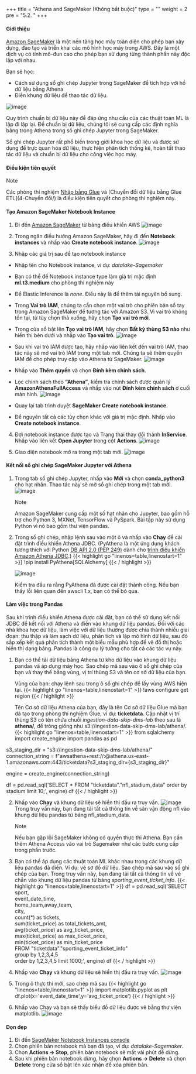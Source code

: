 +++
title = "Athena and SageMaker (Không bắt buộc)"
type = ""
weight = 2
pre = "5.2. "
+++

#### Giới thiệu
[Amazon SageMaker](https://aws.amazon.com/sagemaker/) là một nền tảng học máy toàn diện cho phép bạn xây dựng, đào tạo và triển khai các mô hình học máy trong AWS. Đây là một dịch vụ có tính mô-đun cao cho phép bạn sử dụng từng thành phần này độc lập với nhau.

Bạn sẽ học:
- Cách sử dụng sổ ghi chép Jupyter trong SageMaker để tích hợp với hồ dữ liệu bằng Athena
- Điền khung dữ liệu để thao tác dữ liệu.

![image](/image/1.Introduction/001-AthenaSageMakerArchitecture.png)

Quy trình chuẩn bị dữ liệu này để đáp ứng nhu cầu của các thuật toán ML là lặp đi lặp lại. Để chuẩn bị dữ liệu, chúng tôi sẽ cung cấp các định nghĩa bảng trong Athena trong sổ ghi chép Jupyter trong SageMaker.

Sổ ghi chép Jupyter rất phổ biến trong giới khoa học dữ liệu và được sử dụng để trực quan hóa dữ liệu, thực hiện phân tích thống kê, hoàn tất thao tác dữ liệu và chuẩn bị dữ liệu cho công việc học máy.

#### Điều kiện tiên quyết
> [!NOTE]
> Các phòng thí nghiệm [Nhập bằng Glue](3-Nhập/) và [Chuyển đổi dữ liệu bằng Glue ETL](4-Chuyển đổi/) là điều kiện tiên quyết cho phòng thí nghiệm này.

#### Tạo Amazon SageMaker Notebook Instance
1. Đi đến [Amazon SageMaker](https://aws.amazon.com/sagemaker/) từ bảng điều khiển AWS
![image](/image/5.AthenaAndQuicksight/039-SageMakerService.png)

2. Trong ngăn điều hướng Amazon SageMaker, hãy đi đến **Notebook instances** và nhấp vào **Create notebook instance**.
![image](/image/5.AthenaAndQuicksight/040-CreateNotebooksInstances.png)

3. Nhập các giá trị sau để tạo notebook instance
- Nhập tên cho Notebook instance, ví dụ: *datalake-Sagemaker*
- Bạn có thể để Notebook instance type làm giá trị mặc định **ml.t3.medium** cho phòng thí nghiệm này
- Để Elastic Inference là *none*. Điều này là để thêm tài nguyên bổ sung.
- Trong **Vai trò IAM**, chúng ta cần chọn một vai trò cho phiên bản sổ tay trong Amazon SageMaker để tương tác với Amazon S3. Vì vai trò không tồn tại, từ tùy chọn thả xuống, hãy chọn **Tạo vai trò mới**.
- Trong cửa sổ bật lên **Tạo vai trò IAM**, hãy chọn **Bất kỳ thùng S3 nào** như hiển thị bên dưới và nhấp vào **Tạo vai trò**.
![image](/image/5.AthenaAndQuicksight/041-CreateNewRole.png)

- Sau khi vai trò IAM được tạo, hãy nhấp vào liên kết đến vai trò IAM, thao tác này sẽ mở vai trò IAM trong một tab mới. Chúng ta sẽ thêm quyền IAM để cho phép truy cập vào Athena từ SageMaker.
![image](/image/5.AthenaAndQuicksight/042-CreateNotebooksInstances.png)

- Nhấp vào **Thêm quyền** và chọn **Đính kèm chính sách**.
- Lọc chính sách theo **“Athena”**, kiểm tra chính sách được quản lý **AmazonAthenaFullAccess** và nhấp vào nút **Đính kèm chính sách** ở cuối màn hình.
![image](/image/5.AthenaAndQuicksight/043-AttachPolicy.png)

- Quay lại tab trình duyệt **SageMaker Create notebook instance**.
- Để nguyên tất cả các tùy chọn khác với giá trị mặc định. Nhấp vào **Create notebook instance**.

4. Đợi notebook instance được tạo và Trạng thái thay đổi thành **InService**. Nhấp vào liên kết **Open Jupyter** trong cột **Actions**.
![image](/image/5.AthenaAndQuicksight/044-SuccessCreateNotebookInstances.png)

5. Giao diện notebook mở ra trong một tab mới.
![image](/image/5.AthenaAndQuicksight/045-JupyterNotebook.png)

#### Kết nối sổ ghi chép SageMaker Jupyter với Athena
1. Trong tab sổ ghi chép Jupyter, nhấp vào **Mới** và chọn **conda_python3** cho hạt nhân. Thao tác này sẽ mở sổ ghi chép trong một tab mới.
![image](/image/5.AthenaAndQuicksight/046-CreateNewNotebook.png)
    > [!NOTE]
    > Amazon SageMaker cung cấp một số hạt nhân cho Jupyter, bao gồm hỗ trợ cho Python 3, MXNet, TensorFlow và PySpark. Bài tập này sử dụng Python vì nó bao gồm thư viện pandas.

2. Trong sổ ghi chép, nhập lệnh sau vào một ô và nhấp vào **Chạy** để cài đặt trình điều khiển Athena JDBC. (PyAthena là một ứng dụng khách tương thích với Python [DB API 2.0 (PEP 249)](https://www.python.org/dev/peps/pep-0249/) dành cho [trình điều khiển Amazon Athena JDBC](http://docs.aws.amazon.com/athena/latest/ug/connect-with-jdbc.html).)
{{< highlight go "linenos=table,linenostart=1" >}}
!pip install PyAthena[SQLAlchemy]
{{< / highlight >}}

    ![image](/image/5.AthenaAndQuicksight/047-PipInstall.png)

    Kiểm tra đầu ra rằng PyAthena đã được cài đặt thành công. Nếu bạn thấy lỗi liên quan đến awscli 1.x, bạn có thể bỏ qua.

#### Làm việc trong Pandas
Sau khi trình điều khiển Athena được cài đặt, bạn có thể sử dụng kết nối JDBC để kết nối với Athena và điền vào khung dữ liệu pandas. Đối với các nhà khoa học dữ liệu, làm việc với dữ liệu thường được chia thành nhiều giai đoạn: thu thập và làm sạch dữ liệu, phân tích và lập mô hình dữ liệu, sau đó sắp xếp kết quả phân tích thành một biểu mẫu phù hợp để vẽ đồ thị hoặc hiển thị dạng bảng. Pandas là công cụ lý tưởng cho tất cả các tác vụ này.

1. Bạn có thể tải dữ liệu bảng Athena từ kho dữ liệu vào khung dữ liệu pandas và áp dụng máy học. Sao chép mã sau vào ô sổ ghi chép của bạn và thay thế bằng vùng, vị trí thùng S3 và tên cơ sở dữ liệu của bạn.

    Vùng của bạn: chạy lệnh sau trong ô sổ ghi chép để lấy vùng AWS hiện tại.
{{< highlight go "linenos=table,linenostart=1" >}}
!aws configure get region
{{< / highlight >}}

    Tên Cơ sở dữ liệu Athena của bạn, đây là tên Cơ sở dữ liệu Glue mà bạn đã tạo trong phòng thí nghiệm Glue, ví dụ: **ticketdata**. Cập nhật vị trí thùng S3 có tên chứa chuỗi *ingestion-data-skip-dms-lab* theo sau là **athena/**, để trông giống như s3://ingestion-data-skip-dms-lab/athena/.
{{< highlight go "linenos=table,linenostart=1" >}}
from sqlalchemy import create_engine
import pandas as pd

s3_staging_dir = "s3://ingestion-data-skip-dms-lab/athena/"
connection_string = f"awsathena+rest://:@athena.us-east-1.amazonaws.com:443/ticketdata?s3_staging_dir={s3_staging_dir}"

engine = create_engine(connection_string)

df = pd.read_sql('SELECT * FROM "ticketdata"."nfl_stadium_data" order by stadium limit 10;', engine)
df
{{< / highlight >}}

2. Nhấp vào **Chạy** và khung dữ liệu sẽ hiển thị đầu ra truy vấn.
![image](/image/5.AthenaAndQuicksight/048-RunQuery.png)
Trong truy vấn này, bạn đang tải tất cả thông tin về sân vận động nfl vào khung dữ liệu pandas từ bảng nfl_stadium_data.
    > [!NOTE]
    > Nếu bạn gặp lỗi SageMaker không có quyền thực thi Athena. Bạn cần thêm Athena Access vào vai trò Sagemaker như các bước cung cấp trong phần trước.

3. Bạn có thể áp dụng các thuật toán ML khác nhau trong các khung dữ liệu pandas đã điền. Ví dụ: vẽ sơ đồ dữ liệu. Sao chép mã sau vào sổ ghi chép của bạn. Trong truy vấn này, bạn đang tải tất cả thông tin về vé chẵn vào khung dữ liệu pandas từ bảng *sporting_event_ticket_info*.
{{< highlight go "linenos=table,linenostart=1" >}}
df = pd.read_sql('SELECT sport, \
    event_date_time, \
    home_team,away_team, \
    city, \
    count(*) as tickets, \
    sum(ticket_price) as total_tickets_amt, \
    avg(ticket_price) as avg_ticket_price, \
    max(ticket_price) as max_ticket_price, \
    min(ticket_price) as min_ticket_price  \
    FROM "ticketdata"."sporting_event_ticket_info" \
    group by 1,2,3,4,5 \
    order by 1,2,3,4,5  limit 1000;', engine)
df
{{< / highlight >}}

4. Nhấp vào **Chạy** và khung dữ liệu sẽ hiển thị đầu ra truy vấn.
![image](/image/5.AthenaAndQuicksight/049-RunQuery.png)

5. Trong ô thực thi mới, sao chép mã sau
{{< highlight go "linenos=table,linenostart=1" >}}
import matplotlib.pyplot as plt
df.plot(x='event_date_time',y='avg_ticket_price')
{{< / highlight >}}

6. Nhấp vào Chạy và bạn sẽ thấy biểu đồ dữ liệu được vẽ bằng thư viện matplotlib.
![image](/image/5.AthenaAndQuicksight/050-VisualizationData.png)

#### Dọn dẹp
1. Đi đến [SageMaker Notebook Instances console](https://console.aws.amazon.com/sagemaker/home#/notebook-instances)
2. Chọn phiên bản notebook mà bạn đã tạo, ví dụ: *datalake-Sagemaker*.
3. Chọn **Actions → Stop**, phiên bản notebook sẽ mất vài phút để dừng.
4. Sau khi phiên bản notebook dừng, hãy chọn **Actions → Delete** và chọn **Delete** trong cửa sổ bật lên xác nhận để xóa phiên bản.